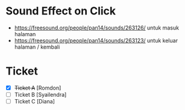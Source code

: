 # Sound Effect on Click

- https://freesound.org/people/pan14/sounds/263126/ untuk masuk halaman
- https://freesound.org/people/pan14/sounds/263123/ untuk keluar halaman / kembali

# Ticket

- [x] ~~Ticket A~~ [Romdon]
- [ ] Ticket B [Syailendra]
- [ ] Ticket C [Diana]
